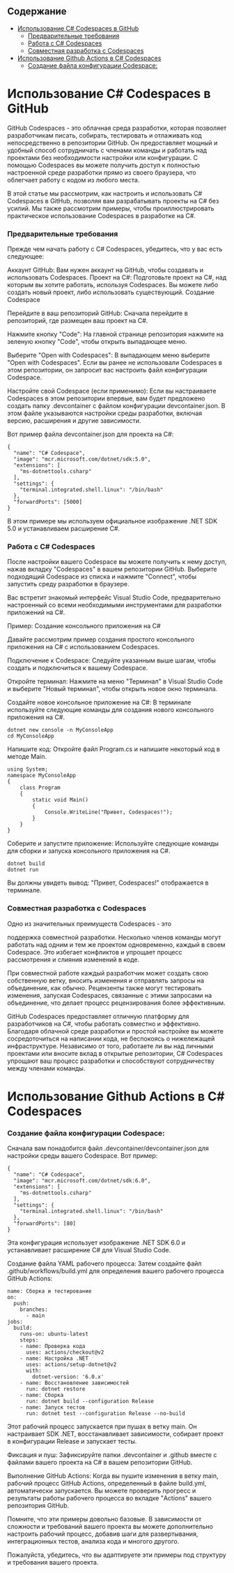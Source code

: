 ## Содержание

- [Использование C# Codespaces в GitHub](#использование-c-codespaces-в-github)
    - [Предварительные требования](#предварительные-требования)
    - [Работа с C# Codespaces](#работа-с-c-codespaces)
    - [Совместная разработка с Codespaces](#совместная-разработка-с-codespaces)
- [Использование Github Actions в C# Codespaces](#использование-github-actions-в-c-codespaces)
    - [Создание файла конфигурации Codespace:](#создание-файла-конфигурации-codespace)

# Использование C# Codespaces в GitHub

GitHub Codespaces - это облачная среда разработки, которая позволяет разработчикам писать, собирать, тестировать и отлаживать код непосредственно в репозитории GitHub. Он предоставляет мощный и удобный способ сотрудничать с членами команды и работать над проектами без необходимости настройки или конфигурации. С помощью Codespaces вы можете получить доступ к полностью настроенной среде разработки прямо из своего браузера, что облегчает работу с кодом из любого места.

В этой статье мы рассмотрим, как настроить и использовать C# Codespaces в GitHub, позволяя вам разрабатывать проекты на C# без усилий. Мы также рассмотрим примеры, чтобы проиллюстрировать практическое использование Codespaces в разработке на C#.

### Предварительные требования

Прежде чем начать работу с C# Codespaces, убедитесь, что у вас есть следующее:

Аккаунт GitHub: Вам нужен аккаунт на GitHub, чтобы создавать и использовать Codespaces.
Проект на C#: Подготовьте проект на C#, над которым вы хотите работать, используя Codespaces. Вы можете либо создать новый проект, либо использовать существующий.
Создание Codespace

Перейдите в ваш репозиторий GitHub: Сначала перейдите в репозиторий, где размещен ваш проект на C#.

Нажмите кнопку "Code": На главной странице репозитория нажмите на зеленую кнопку "Code", чтобы открыть выпадающее меню.

Выберите "Open with Codespaces": В выпадающем меню выберите "Open with Codespaces". Если вы ранее не использовали Codespaces в этом репозитории, он запросит вас настроить файл конфигурации Codespace.

Настройте свой Codespace (если применимо): Если вы настраиваете Codespaces в этом репозитории впервые, вам будет предложено создать папку .devcontainer с файлом конфигурации devcontainer.json. В этом файле указываются настройки среды разработки, включая версию, расширения и другие зависимости.

Вот пример файла devcontainer.json для проекта на C#:
```
{
  "name": "C# Codespace",
  "image": "mcr.microsoft.com/dotnet/sdk:5.0",
  "extensions": [
    "ms-dotnettools.csharp"
  ],
  "settings": {
    "terminal.integrated.shell.linux": "/bin/bash"
  },
  "forwardPorts": [5000]
}
```
В этом примере мы используем официальное изображение .NET SDK 5.0 и устанавливаем расширение C#.

### Работа с C# Codespaces

После настройки вашего Codespace вы можете получить к нему доступ, нажав вкладку "Codespaces" в вашем репозитории GitHub. Выберите подходящий Codespace из списка и нажмите "Connect", чтобы запустить среду разработки в браузере.

Вас встретит знакомый интерфейс Visual Studio Code, предварительно настроенный со всеми необходимыми инструментами для разработки приложений на C#.

Пример: Создание консольного приложения на C#

Давайте рассмотрим пример создания простого консольного приложения на C# с использованием Codespaces.

Подключение к Codespace: Следуйте указанным выше шагам, чтобы создать и подключиться к вашему Codespace.

Откройте терминал: Нажмите на меню "Терминал" в Visual Studio Code и выберите "Новый терминал", чтобы открыть новое окно терминала.

Создайте новое консольное приложение на C#: В терминале используйте следующие команды для создания нового консольного приложения на C#.

```
dotnet new console -n MyConsoleApp
cd MyConsoleApp
```
Напишите код: Откройте файл Program.cs и напишите некоторый код в методе Main.

```
using System;
namespace MyConsoleApp
{
    class Program
    {
        static void Main()
        {
            Console.WriteLine("Привет, Codespaces!");
        }
    }
}
```
Соберите и запустите приложение: Используйте следующие команды для сборки и запуска консольного приложения на C#.

```
dotnet build
dotnet run
```

Вы должны увидеть вывод: "Привет, Codespaces!" отображается в терминале.

### Совместная разработка с Codespaces

Одно из значительных преимуществ Codespaces - это

 поддержка совместной разработки. Несколько членов команды могут работать над одним и тем же проектом одновременно, каждый в своем Codespace. Это избегает конфликтов и упрощает процесс рассмотрения и слияния изменений в коде.

При совместной работе каждый разработчик может создать свою собственную ветку, вносить изменения и отправлять запросы на объединение, как обычно. Рецензенты также могут тестировать изменения, запуская Codespaces, связанные с этими запросами на объединение, что делает процесс рецензирования более эффективным.

GitHub Codespaces предоставляет отличную платформу для разработчиков на C#, чтобы работать совместно и эффективно. Благодаря облачной среде разработки и простой настройке вы можете сосредоточиться на написании кода, не беспокоясь о нижележащей инфраструктуре. Независимо от того, работаете ли вы над личными проектами или вносите вклад в открытые репозитории, C# Codespaces упрощают ваш процесс разработки и способствуют сотрудничеству между членами команды.

# Использование Github Actions в C# Codespaces

### Создание файла конфигурации Codespace:

Сначала вам понадобится файл .devcontainer/devcontainer.json для настройки среды вашего Codespace. Вот пример:

```
{
  "name": "C# Codespace",
  "image": "mcr.microsoft.com/dotnet/sdk:6.0",
  "extensions": [
    "ms-dotnettools.csharp"
  ],
  "settings": {
    "terminal.integrated.shell.linux": "/bin/bash"
  },
  "forwardPorts": [80]
}
```

Эта конфигурация использует изображение .NET SDK 6.0 и устанавливает расширение C# для Visual Studio Code.

Создание файла YAML рабочего процесса: Затем создайте файл .github/workflows/build.yml для определения вашего рабочего процесса GitHub Actions:

```
name: Сборка и тестирование
on:
  push:
    branches:
      - main
jobs:
  build:
    runs-on: ubuntu-latest
    steps:
    - name: Проверка кода
      uses: actions/checkout@v2
    - name: Настройка .NET
      uses: actions/setup-dotnet@v2
      with:
        dotnet-version: '6.0.x'
    - name: Восстановление зависимостей
      run: dotnet restore
    - name: Сборка
      run: dotnet build --configuration Release
    - name: Запуск тестов
      run: dotnet test --configuration Release --no-build
```

Этот рабочий процесс запускается при пушах в ветку main. Он настраивает SDK .NET, восстанавливает зависимости, собирает проект в конфигурации Release и запускает тесты.

Фиксация и пуш: Зафиксируйте папки .devcontainer и .github вместе с файлами вашего проекта на C# в вашем репозитории GitHub.

Выполнение GitHub Actions: Когда вы пушите изменения в ветку main, рабочий процесс GitHub Actions, определенный в файле build.yml, автоматически запускается. Вы можете проверить прогресс и результаты работы рабочего процесса во вкладке "Actions" вашего репозитория GitHub.

Помните, что эти примеры довольно базовые. В зависимости от сложности и требований вашего проекта вы можете дополнительно настроить рабочий процесс, добавив шаги для развертывания, интеграционных тестов, анализа кода и многого другого.

Пожалуйста, убедитесь, что вы адаптируете эти примеры под структуру и требования вашего проекта.
